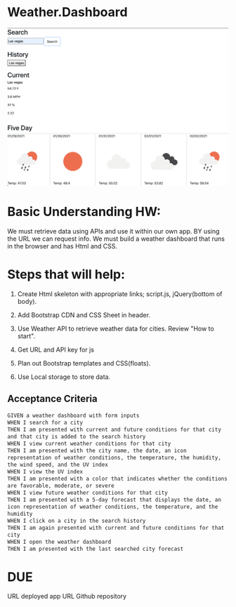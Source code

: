 # Weather.Dashboard

![img.png](./img.png)

# Basic Understanding HW:

We must retrieve data using APIs and use it within our own app. BY using the URL we can request info. We must build a weather dashboard that runs in the browser and has Html and CSS.

# Steps that will help:

1. Create Html skeleton with appropriate links; script.js, jQuery(bottom of body).

2. Add Bootstrap CDN and CSS Sheet in header.

3. Use Weather API to retrieve weather data for cities. Review "How to start".

4. Get URL and API key for js

5. Plan out Bootstrap templates and CSS(floats).

6. Use Local storage to store data.

## Acceptance Criteria

```
GIVEN a weather dashboard with form inputs
WHEN I search for a city
THEN I am presented with current and future conditions for that city and that city is added to the search history
WHEN I view current weather conditions for that city
THEN I am presented with the city name, the date, an icon representation of weather conditions, the temperature, the humidity, the wind speed, and the UV index
WHEN I view the UV index
THEN I am presented with a color that indicates whether the conditions are favorable, moderate, or severe
WHEN I view future weather conditions for that city
THEN I am presented with a 5-day forecast that displays the date, an icon representation of weather conditions, the temperature, and the humidity
WHEN I click on a city in the search history
THEN I am again presented with current and future conditions for that city
WHEN I open the weather dashboard
THEN I am presented with the last searched city forecast
```

# DUE

URL deployed app
URL Github repository


